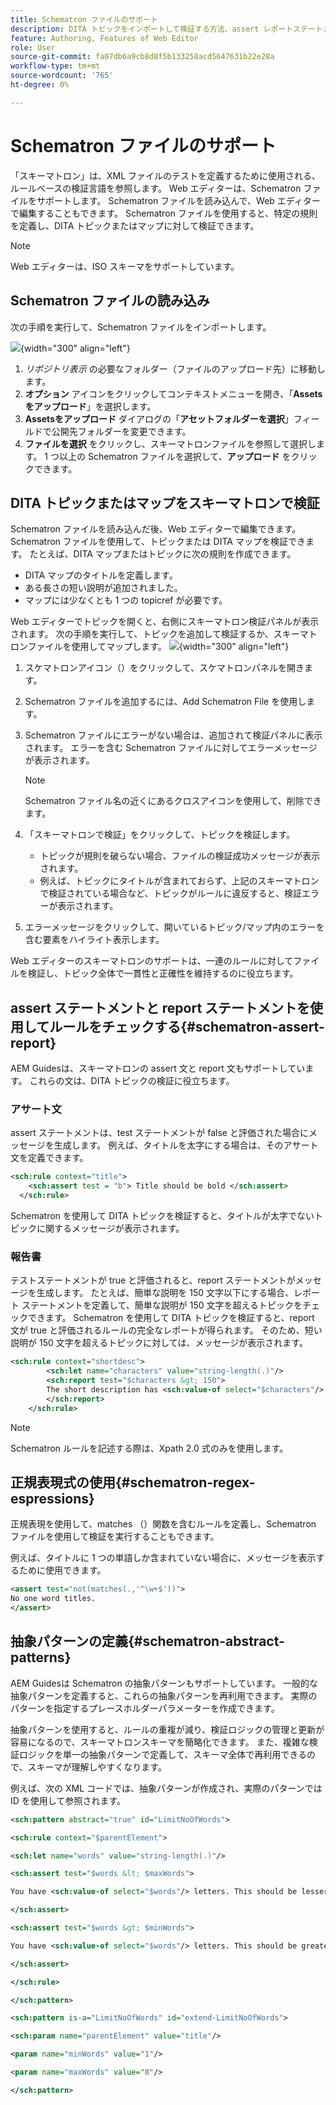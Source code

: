 ```yaml
---
title: Schematron ファイルのサポート
description: DITA トピックをインポートして検証する方法、assert レポートステートメントを使用して規則をチェックする方法、正規表現を使用する方法、AEM Guidesの Schematron ファイルで抽象パターンを定義する方法を説明します。
feature: Authoring, Features of Web Editor
role: User
source-git-commit: fa07db6a9cb8d8f5b133258acd5647631b22e28a
workflow-type: tm+mt
source-wordcount: '765'
ht-degree: 0%

---
```


# Schematron ファイルのサポート

「スキーマトロン」は、XML ファイルのテストを定義するために使用される、ルールベースの検証言語を参照します。 Web エディターは、Schematron ファイルをサポートします。 Schematron ファイルを読み込んで、Web エディターで編集することもできます。 Schematron ファイルを使用すると、特定の規則を定義し、DITA トピックまたはマップに対して検証できます。

>[!NOTE]
>
> Web エディターは、ISO スキーマをサポートしています。


## Schematron ファイルの読み込み

次の手順を実行して、Schematron ファイルをインポートします。

![](images/scematron-panel-add.png){width="300" align="left"}

1. *リポジトリ表示* の必要なフォルダー（ファイルのアップロード先）に移動します。
1. **オプション** アイコンをクリックしてコンテキストメニューを開き、「**Assetsをアップロード**」を選択します。
1. **Assetsをアップロード** ダイアログの「**アセットフォルダーを選択**」フィールドで公開先フォルダーを変更できます。
1. **ファイルを選択** をクリックし、スキーマトロンファイルを参照して選択します。 1 つ以上の Schematron ファイルを選択して、**アップロード** をクリックできます。

## DITA トピックまたはマップをスキーマトロンで検証

Schematron ファイルを読み込んだ後、Web エディターで編集できます。 Schematron ファイルを使用して、トピックまたは DITA マップを検証できます。 たとえば、DITA マップまたはトピックに次の規則を作成できます。

* DITA マップのタイトルを定義します。
* ある長さの短い説明が追加されました。
* マップには少なくとも 1 つの topicref が必要です。

Web エディターでトピックを開くと、右側にスキーマトロン検証パネルが表示されます。 次の手順を実行して、トピックを追加して検証するか、スキーマトロンファイルを使用してマップします。
![](images/schematron-validate.png){width="300" align="left"}

1. スケマトロンアイコン（）をクリックして、スケマトロンパネルを開きます。
1. Schematron ファイルを追加するには、Add Schematron File を使用します。
1. Schematron ファイルにエラーがない場合は、追加されて検証パネルに表示されます。 エラーを含む Schematron ファイルに対してエラーメッセージが表示されます。
   >[!NOTE]
   >
   >Schematron ファイル名の近くにあるクロスアイコンを使用して、削除できます。
1. 「スキーマトロンで検証」をクリックして、トピックを検証します。

   * トピックが規則を破らない場合、ファイルの検証成功メッセージが表示されます。
   * 例えば、トピックにタイトルが含まれておらず、上記のスキーマトロンで検証されている場合など、トピックがルールに違反すると、検証エラーが表示されます。

1. エラーメッセージをクリックして、開いているトピック/マップ内のエラーを含む要素をハイライト表示します。

Web エディターのスキーマトロンのサポートは、一連のルールに対してファイルを検証し、トピック全体で一貫性と正確性を維持するのに役立ちます。

## assert ステートメントと report ステートメントを使用してルールをチェックする{#schematron-assert-report}

AEM Guidesは、スキーマトロンの assert 文と report 文もサポートしています。 これらの文は、DITA トピックの検証に役立ちます。

### アサート文

assert ステートメントは、test ステートメントが false と評価された場合にメッセージを生成します。 例えば、タイトルを太字にする場合は、そのアサート文を定義できます。

```XML
<sch:rule context="title"> 
    <sch:assert test = "b"> Title should be bold </sch:assert>
  </sch:rule>
```

Schematron を使用して DITA トピックを検証すると、タイトルが太字でないトピックに関するメッセージが表示されます。

### 報告書

テストステートメントが true と評価されると、report ステートメントがメッセージを生成します。 たとえば、簡単な説明を 150 文字以下にする場合、レポート ステートメントを定義して、簡単な説明が 150 文字を超えるトピックをチェックできます。
Schematron を使用して DITA トピックを検証すると、report 文が true と評価されるルールの完全なレポートが得られます。 そのため、短い説明が 150 文字を超えるトピックに対しては、メッセージが表示されます。


```XML
<sch:rule context="shortdesc"> 
        <sch:let name="characters" value="string-length(.)"/> 
        <sch:report test="$characters &gt; 150">  
        The short description has <sch:value-of select="$characters"/> characters. It should contain more than 150 characters.      
        </sch:report>   
    </sch:rule> 
```

>[!NOTE]
>
> Schematron ルールを記述する際は、Xpath 2.0 式のみを使用します。

## 正規表現式の使用{#schematron-regex-espressions}

正規表現を使用して、matches （）関数を含むルールを定義し、Schematron ファイルを使用して検証を実行することもできます。

例えば、タイトルに 1 つの単語しか含まれていない場合に、メッセージを表示するために使用できます。

```XML
<assert test="not(matches(.,'^\w+$'))"> 
No one word titles.
</assert>  
```


## 抽象パターンの定義{#schematron-abstract-patterns}

AEM Guidesは Schematron の抽象パターンもサポートしています。 一般的な抽象パターンを定義すると、これらの抽象パターンを再利用できます。  実際のパターンを指定するプレースホルダーパラメーターを作成できます。


抽象パターンを使用すると、ルールの重複が減り、検証ロジックの管理と更新が容易になるので、スキーマトロンスキーマを簡略化できます。 また、複雑な検証ロジックを単一の抽象パターンで定義して、スキーマ全体で再利用できるので、スキーマが理解しやすくなります。


例えば、次の XML コードでは、抽象パターンが作成され、実際のパターンでは ID を使用して参照されます。

```XML
<sch:pattern abstract="true" id="LimitNoOfWords"> 

<sch:rule context="$parentElement"> 

<sch:let name="words" value="string-length(.)"/> 

<sch:assert test="$words &lt; $maxWords"> 

You have <sch:value-of select="$words"/> letters. This should be lesser than <sch:value-of select="$maxWords"/>. 

</sch:assert>  

<sch:assert test="$words &gt; $minWords"> 

You have <sch:value-of select="$words"/> letters. This should be greater than <sch:value-of select="$minWords"/>. 

</sch:assert>  

</sch:rule> 

</sch:pattern> 

<sch:pattern is-a="LimitNoOfWords" id="extend-LimitNoOfWords"> 

<sch:param name="parentElement" value="title"/> 

<param name="minWords" value="1"/> 

<param name="maxWords" value="8"/> 

</sch:pattern> 
```
